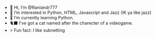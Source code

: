 - 👋 Hi, I’m @Raniandr777
- 👀 I’m interested in Python, HTML, Javascript and Jazz (IK ya like jazz)
- 🌱 I’m currently learning Python.
- 🐈‍⬛ I've got a cat named after the charecter of a videogame.
- ⚡ Fun fact: I like subnetting

<!---
Raniandr777/Raniandr777 is a ✨ special ✨ repository because its `README.md` (this file) appears on your GitHub profile.
You can click the Preview link to take a look at your changes.
--->
